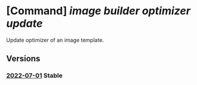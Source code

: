 # [Command] _image builder optimizer update_

Update optimizer of an image template.

## Versions

### [2022-07-01](/Resources/mgmt-plane/L3N1YnNjcmlwdGlvbnMve30vcmVzb3VyY2Vncm91cHMve30vcHJvdmlkZXJzL21pY3Jvc29mdC52aXJ0dWFsbWFjaGluZWltYWdlcy9pbWFnZXRlbXBsYXRlcy97fQ==/2022-07-01.xml) **Stable**

<!-- mgmt-plane /subscriptions/{}/resourcegroups/{}/providers/microsoft.virtualmachineimages/imagetemplates/{} 2022-07-01 properties.optimize -->
